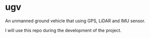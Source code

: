 ugv
===

An unmanned ground vehicle that using GPS, LiDAR and IMU sensor.

I will use this repo during the development of the project.

